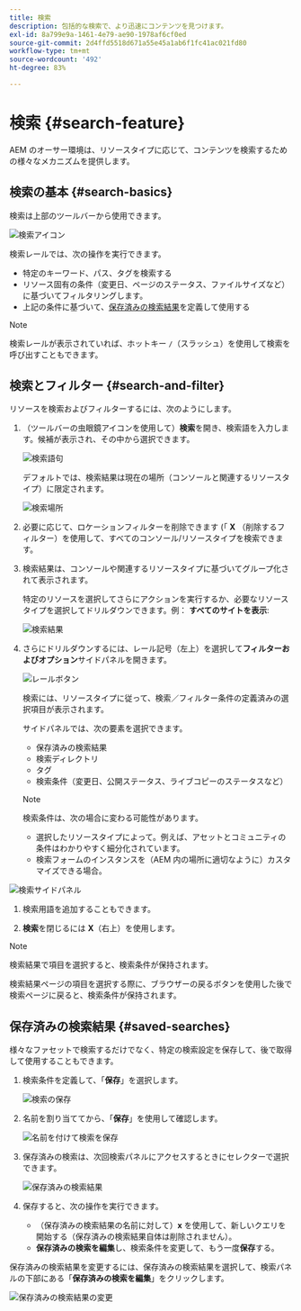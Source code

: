 ```yaml
---
title: 検索
description: 包括的な検索で、より迅速にコンテンツを見つけます。
exl-id: 8a799e9a-1461-4e79-ae90-1978af6cf0ed
source-git-commit: 2d4ffd5518d671a55e45a1ab6f1fc41ac021fd80
workflow-type: tm+mt
source-wordcount: '492'
ht-degree: 83%

---
```


# 検索  {#search-feature}

AEM のオーサー環境は、リソースタイプに応じて、コンテンツを検索するための様々なメカニズムを提供します。

## 検索の基本 {#search-basics}

検索は上部のツールバーから使用できます。

![検索アイコン](/help/sites-cloud/authoring/assets/search-icon.png)

検索レールでは、次の操作を実行できます。

* 特定のキーワード、パス、タグを検索する
* リソース固有の条件（変更日、ページのステータス、ファイルサイズなど）に基づいてフィルタリングします。
* 上記の条件に基づいて、[保存済みの検索結果](#saved-searches)を定義して使用する

>[!NOTE]
>
>検索レールが表示されていれば、ホットキー `/`（スラッシュ）を使用して検索を呼び出すこともできます。

## 検索とフィルター {#search-and-filter}

リソースを検索およびフィルターするには、次のようにします。

1. （ツールバーの虫眼鏡アイコンを使用して）**検索**&#x200B;を開き、検索語を入力します。候補が表示され、その中から選択できます。

   ![検索語句](/help/sites-cloud/authoring/assets/search-term.png)

   デフォルトでは、検索結果は現在の場所（コンソールと関連するリソースタイプ）に限定されます。

   ![検索場所](/help/sites-cloud/authoring/assets/search-term-location.png)

1. 必要に応じて、ロケーションフィルターを削除できます (「 **X** （削除するフィルター）を使用して、すべてのコンソール/リソースタイプを検索できます。
1. 検索結果は、コンソールや関連するリソースタイプに基づいてグループ化されて表示されます。

   特定のリソースを選択してさらにアクションを実行するか、必要なリソースタイプを選択してドリルダウンできます。例： **すべてのサイトを表示**:

   ![検索結果](/help/sites-cloud/authoring/assets/search-results.png)

1. さらにドリルダウンするには、レール記号（左上）を選択して&#x200B;**フィルターおよびオプション**&#x200B;サイドパネルを開きます。

   ![レールボタン](/help/sites-cloud/authoring/assets/rail-button.png)

   検索には、リソースタイプに従って、検索／フィルター条件の定義済みの選択項目が表示されます。

   サイドパネルでは、次の要素を選択できます。

   * 保存済みの検索結果
   * 検索ディレクトリ
   * タグ
   * 検索条件（変更日、公開ステータス、ライブコピーのステータスなど）

   >[!NOTE]
   >
   >検索条件は、次の場合に変わる可能性があります。
   >
   >* 選択したリソースタイプによって。例えば、アセットとコミュニティの条件はわかりやすく細分化されています。
   >* 検索フォームのインスタンスを（AEM 内の場所に適切なように）カスタマイズできる場合。

<!--
  >* Your instance as the [Search Forms](/help/sites-administering/search-forms.md) can be customized (appropriate to the location within AEM).
  -->

![検索サイドパネル](/help/sites-cloud/authoring/assets/search-side-panel.png)

1. 検索用語を追加することもできます。

1. **検索**&#x200B;を閉じるには **X**（右上）を使用します。

>[!NOTE]
>
>検索結果で項目を選択すると、検索条件が保持されます。
>
>検索結果ページの項目を選択する際に、ブラウザーの戻るボタンを使用した後で検索ページに戻ると、検索条件が保持されます。

## 保存済みの検索結果 {#saved-searches}

様々なファセットで検索するだけでなく、特定の検索設定を保存して、後で取得して使用することもできます。

1. 検索条件を定義して、「**保存**」を選択します。

   ![検索の保存](/help/sites-cloud/authoring/assets/search-side-panel.png)

1. 名前を割り当ててから、「**保存**」を使用して確認します。

   ![名前を付けて検索を保存](/help/sites-cloud/authoring/assets/search-save-name.png)

1. 保存済みの検索は、次回検索パネルにアクセスするときにセレクターで選択できます。

   ![保存済みの検索結果](/help/sites-cloud/authoring/assets/saved-searches.png)

1. 保存すると、次の操作を実行できます。

   * （保存済みの検索結果の名前に対して）**x** を使用して、新しいクエリを開始する（保存済みの検索結果自体は削除されません）。
   * **保存済みの検索を編集**&#x200B;し、検索条件を変更して、もう一度&#x200B;**保存**&#x200B;する。

保存済みの検索結果を変更するには、保存済みの検索結果を選択して、検索パネルの下部にある「**保存済みの検索を編集**」をクリックします。

![保存済みの検索結果の変更](/help/sites-cloud/authoring/assets/saved-searches-modify.png)
